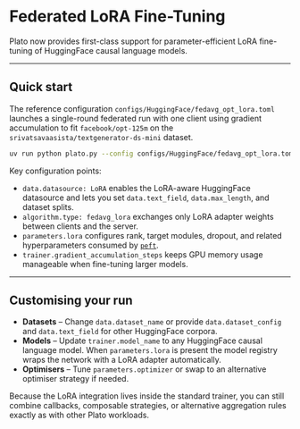 # Federated LoRA Fine-Tuning

Plato now provides first-class support for parameter-efficient LoRA fine-tuning of HuggingFace causal language models.

---

## Quick start

The reference configuration `configs/HuggingFace/fedavg_opt_lora.toml` launches a single-round federated run with one client using gradient accumulation to fit `facebook/opt-125m` on the `srivatsavaasista/textgenerator-ds-mini` dataset.

```bash
uv run python plato.py --config configs/HuggingFace/fedavg_opt_lora.toml
```

Key configuration points:

- `data.datasource: LoRA` enables the LoRA-aware HuggingFace datasource and lets you set `data.text_field`, `data.max_length`, and dataset splits.
- `algorithm.type: fedavg_lora` exchanges only LoRA adapter weights between clients and the server.
- `parameters.lora` configures rank, target modules, dropout, and related hyperparameters consumed by [`peft`](https://github.com/huggingface/peft).
- `trainer.gradient_accumulation_steps` keeps GPU memory usage manageable when fine-tuning larger models.

---

## Customising your run

- **Datasets** – Change `data.dataset_name` or provide `data.dataset_config` and `data.text_field` for other HuggingFace corpora.
- **Models** – Update `trainer.model_name` to any HuggingFace causal language model. When `parameters.lora` is present the model registry wraps the network with a LoRA adapter automatically.
- **Optimisers** – Tune `parameters.optimizer` or swap to an alternative optimiser strategy if needed.

Because the LoRA integration lives inside the standard trainer, you can still combine callbacks, composable strategies, or alternative aggregation rules exactly as with other Plato workloads.
